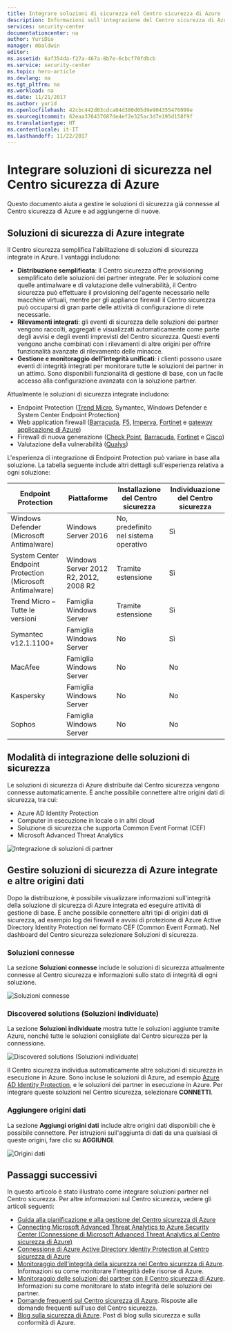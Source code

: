 ```yaml
---
title: Integrare soluzioni di sicurezza nel Centro sicurezza di Azure | Microsoft Docs
description: Informazioni sull'integrazione del Centro sicurezza di Azure con i partner per una migliore sicurezza complessiva delle risorse di Azure.
services: security-center
documentationcenter: na
author: YuriDio
manager: mbaldwin
editor: 
ms.assetid: 6af354da-f27a-467a-8b7e-6cbcf70fdbcb
ms.service: security-center
ms.topic: hero-article
ms.devlang: na
ms.tgt_pltfrm: na
ms.workload: na
ms.date: 11/21/2017
ms.author: yurid
ms.openlocfilehash: 42cbc442d03cdca04d380d05d9e904355476099e
ms.sourcegitcommit: 62eaa376437687de4ef2e325ac3d7e195d158f9f
ms.translationtype: HT
ms.contentlocale: it-IT
ms.lasthandoff: 11/22/2017
---
```

# <a name="integrate-security-solutions-in-azure-security-center"></a>Integrare soluzioni di sicurezza nel Centro sicurezza di Azure
Questo documento aiuta a gestire le soluzioni di sicurezza già connesse al Centro sicurezza di Azure e ad aggiungerne di nuove.

## <a name="integrated-azure-security-solutions"></a>Soluzioni di sicurezza di Azure integrate
Il Centro sicurezza semplifica l'abilitazione di soluzioni di sicurezza integrate in Azure. I vantaggi includono:

- **Distribuzione semplificata**: il Centro sicurezza offre provisioning semplificato delle soluzioni dei partner integrate. Per le soluzioni come quelle antimalware e di valutazione delle vulnerabilità, il Centro sicurezza può effettuare il provisioning dell'agente necessario nelle macchine virtuali, mentre per gli appliance firewall il Centro sicurezza può occuparsi di gran parte delle attività di configurazione di rete necessarie.
- **Rilevamenti integrati**: gli eventi di sicurezza delle soluzioni dei partner vengono raccolti, aggregati e visualizzati automaticamente come parte degli avvisi e degli eventi imprevisti del Centro sicurezza. Questi eventi vengono anche combinati con i rilevamenti di altre origini per offrire funzionalità avanzate di rilevamento delle minacce.
- **Gestione e monitoraggio dell'integrità unificati**: i clienti possono usare eventi di integrità integrati per monitorare tutte le soluzioni dei partner in un attimo. Sono disponibili funzionalità di gestione di base, con un facile accesso alla configurazione avanzata con la soluzione partner.

Attualmente le soluzioni di sicurezza integrate includono:

- Endpoint Protection ([Trend Micro](https://help.deepsecurity.trendmicro.com/azure-marketplace-getting-started-with-deep-security.html), Symantec, Windows Defender e System Center Endpoint Protection)
- Web application firewall ([Barracuda](https://www.barracuda.com/products/webapplicationfirewall), [F5](https://support.f5.com/kb/en-us/products/big-ip_asm/manuals/product/bigip-ve-web-application-firewall-microsoft-azure-12-0-0.html), [Imperva](https://www.imperva.com/Products/WebApplicationFirewall-WAF), [Fortinet](https://www.fortinet.com/resources.html?limit=10&search=&document-type=data-sheets) e [gateway applicazione di Azure](https://azure.microsoft.com/blog/azure-web-application-firewall-waf-generally-available/))
- Firewall di nuova generazione ([Check Point](https://www.checkpoint.com/products/vsec-microsoft-azure/), [Barracuda](https://campus.barracuda.com/product/nextgenfirewallf/article/NGF/AzureDeployment/), [Fortinet](http://docs.fortinet.com/d/fortigate-fortios-handbook-the-complete-guide-to-fortios-5.2) e [Cisco](http://www.cisco.com/c/en/us/td/docs/security/firepower/quick_start/azure/ftdv-azure-qsg.html))
- Valutazione della vulnerabilità ([Qualys](https://www.qualys.com/public-clouds/microsoft-azure/))  

L'esperienza di integrazione di Endpoint Protection può variare in base alla soluzione. La tabella seguente include altri dettagli sull'esperienza relativa a ogni soluzione:

| Endpoint Protection               | Piattaforme                             | Installazione del Centro sicurezza | Individuazione del Centro sicurezza |
|-----------------------------------|---------------------------------------|------------------------------|---------------------------|
| Windows Defender (Microsoft Antimalware)                  | Windows Server 2016                   | No, predefinito nel sistema operativo           | Sì                       |
| System Center Endpoint Protection (Microsoft Antimalware) | Windows Server 2012 R2, 2012, 2008 R2 | Tramite estensione                | Sì                       |
| Trend Micro – Tutte le versioni         | Famiglia Windows Server                 | Tramite estensione                | Sì                       |
| Symantec v12.1.1100+                     | Famiglia Windows Server                 | No                           | Sì                        |
| MacAfee                           | Famiglia Windows Server                 | No                           | No                        |
| Kaspersky                         | Famiglia Windows Server                 | No                           | No                        |
| Sophos                            | Famiglia Windows Server                 | No                           | No                        |



## <a name="how-security-solutions-are-integrated"></a>Modalità di integrazione delle soluzioni di sicurezza
Le soluzioni di sicurezza di Azure distribuite dal Centro sicurezza vengono connesse automaticamente. È anche possibile connettere altre origini dati di sicurezza, tra cui:

- Azure AD Identity Protection
- Computer in esecuzione in locale o in altri cloud
- Soluzione di sicurezza che supporta Common Event Format (CEF)
- Microsoft Advanced Threat Analytics

![Integrazione di soluzioni di partner](./media/security-center-partner-integration/security-center-partner-integration-fig8.png)

## <a name="manage-integrated-azure-security-solutions-and-other-data-sources"></a>Gestire soluzioni di sicurezza di Azure integrate e altre origini dati

Dopo la distribuzione, è possibile visualizzare informazioni sull'integrità della soluzione di sicurezza di Azure integrata ed eseguire attività di gestione di base. È anche possibile connettere altri tipi di origini dati di sicurezza, ad esempio log dei firewall e avvisi di protezione di Azure Active Directory Identity Protection nel formato CEF (Common Event Format). Nel dashboard del Centro sicurezza selezionare Soluzioni di sicurezza.

### <a name="connected-solutions"></a>Soluzioni connesse

La sezione **Soluzioni connesse** include le soluzioni di sicurezza attualmente connesse al Centro sicurezza e informazioni sullo stato di integrità di ogni soluzione.  

![Soluzioni connesse](./media/security-center-partner-integration/security-center-partner-integration-fig4.png)

### <a name="discovered-solutions"></a>Discovered solutions (Soluzioni individuate)

La sezione **Soluzioni individuate** mostra tutte le soluzioni aggiunte tramite Azure, nonché tutte le soluzioni consigliate dal Centro sicurezza per la connessione.

![Discovered solutions (Soluzioni individuate)](./media/security-center-partner-integration/security-center-partner-integration-fig5.png)

Il Centro sicurezza individua automaticamente altre soluzioni di sicurezza in esecuzione in Azure. Sono incluse le soluzioni di Azure, ad esempio [Azure AD Identity Protection](https://docs.microsoft.com/azure/active-directory/active-directory-identityprotection), e le soluzioni dei partner in esecuzione in Azure. Per integrare queste soluzioni nel Centro sicurezza, selezionare **CONNETTI**.

### <a name="add-data-sources"></a>Aggiungere origini dati

La sezione **Aggiungi origini dati** include altre origini dati disponibili che è possibile connettere. Per istruzioni sull'aggiunta di dati da una qualsiasi di queste origini, fare clic su **AGGIUNGI**.

![Origini dati](./media/security-center-partner-integration/security-center-partner-integration-fig7.png)


## <a name="next-steps"></a>Passaggi successivi

In questo articolo è stato illustrato come integrare soluzioni partner nel Centro sicurezza. Per altre informazioni sul Centro sicurezza, vedere gli articoli seguenti:

* [Guida alla pianificazione e alla gestione del Centro sicurezza di Azure](security-center-planning-and-operations-guide.md)
* [Connecting Microsoft Advanced Threat Analytics to Azure Security Center (Connessione di Microsoft Advanced Threat Analytics al Centro sicurezza di Azure)](security-center-ata-integration.md)
* [Connessione di Azure Active Directory Identity Protection al Centro sicurezza di Azure](security-center-aadip-integration.md)
* [Monitoraggio dell'integrità della sicurezza nel Centro sicurezza di Azure](security-center-monitoring.md). Informazioni su come monitorare l'integrità delle risorse di Azure.
* [Monitoraggio delle soluzioni dei partner con il Centro sicurezza di Azure](security-center-partner-solutions.md). Informazioni su come monitorare lo stato integrità delle soluzioni dei partner.
* [Domande frequenti sul Centro sicurezza di Azure](security-center-faq.md). Risposte alle domande frequenti sull'uso del Centro sicurezza.
* [Blog sulla sicurezza di Azure](http://blogs.msdn.com/b/azuresecurity/). Post di blog sulla sicurezza e sulla conformità di Azure.
